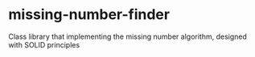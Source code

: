 # missing-number-finder
Class library that  implementing the missing number algorithm, designed with SOLID principles


